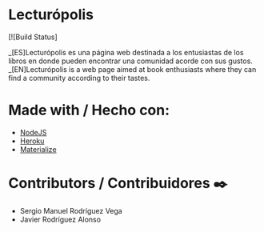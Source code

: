# Lecturópolis

[![Build Status]

_[ES]Lecturópolis es una página web destinada a los entusiastas de los libros en donde pueden encontrar una comunidad acorde con sus gustos.
_[EN]Lecturópolis is a web page aimed at book enthusiasts where they can find a community according to their tastes.

# Made with / Hecho con:

* [NodeJS](https://nodejs.org/es/)
* [Heroku](https://www.heroku.com/)
* [Materialize](https://materializecss.com/)

# Contributors / Contribuidores ✒️

* Sergio Manuel Rodríguez Vega
* Javier Rodríguez Alonso